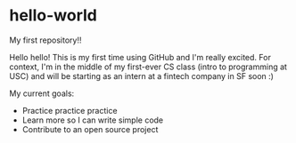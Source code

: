 # hello-world
My first repository!!

Hello hello! This is my first time using GitHub and I'm really excited. For context, I'm in the middle of my first-ever CS class (intro to programming at USC) and will be starting as an intern at a fintech company in SF soon :)

My current goals:
- Practice practice practice
- Learn more so I can write simple code
- Contribute to an open source project
